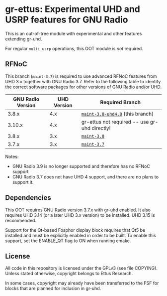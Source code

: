 # gr-ettus: Experimental UHD and USRP features for GNU Radio

This is an out-of-tree module with experimental and other features
extending gr-uhd.

For regular `multi_usrp` operations, this OOT module is *not* required.

## RFNoC

This branch (`maint-3.7`) is required to use advanced RFNoC features
from UHD 3.x together with GNU Radio 3.7. Refer to the following table to
identify the correct software packages for other versions of GNU Radio and/or
UHD.

| GNU Radio Version | UHD Version | Required Branch                          |
|-------------------|-------------|------------------------------------------|
| 3.8.x             | 4.x         | [`maint-3.8-uhd4.0`](https://github.com/EttusResearch/gr-ettus/tree/maint-3.8-uhd4.0) (this branch) |
| 3.10.x            | 4.x         | gr-ettus not required -- use gr-uhd directly!
| 3.8.x             | 3.x         | [`maint-3.8`](https://github.com/EttusResearch/gr-ettus/tree/maint-3.8) |
| 3.7.x             | 3.x         | [`maint-3.7`](https://github.com/EttusResearch/gr-ettus/tree/maint-3.7) |


Notes:
- GNU Radio 3.9 is no longer supported and therefore has no RFNoC support
- GNU Radio 3.7 does not have UHD 4 support, and there are no plans to
  support it.

## Dependencies

This OOT requires GNU Radio version 3.7.x with gr-uhd enabled.
It also requires UHD 3.14 (or a later UHD 3.x version) to be installed.
UHD 3.15 is recommended.

Support for the Qt-based Fosphor display block requires that Qt5 be
installed and must be explicitly enabled in order to be built. To
enable this support, set the ENABLE\_QT flag to ON when running
cmake.

## License

All code in this repository is licensed under the GPLv3 (see file
COPYING). Unless stated otherwise, copyright belongs to Ettus Research.

In some cases, copyright may already have been transferred to the FSF
for blocks that are planned for inclusion in gr-uhd.
